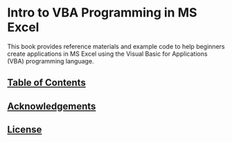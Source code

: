 # Intro to VBA Programming in MS Excel

This book provides reference materials and example code to help beginners create applications in MS Excel using the Visual Basic for Applications (VBA) programming language.

## [Table of Contents](/SUMMARY.md)

## [Acknowledgements](/CREDITS.md)

## [License](/LICENSE.md)
